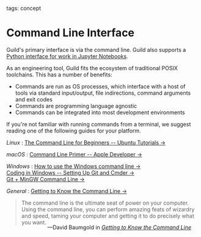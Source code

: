 tags: concept

# Command Line Interface

Guild's primary interface is via the command line. Guild also supports
a [Python interface for work in Jupyter Notebooks](/notebooks.md).

As an engineering tool, Guild fits the ecosystem of traditional POSIX
toolchains. This has a number of benefits:

- Commands are run as OS processes, which interface with a host of
  tools via standard input/output, file indirections, command
  arguments and exit codes
- Commands are programming language agnostic
- Commands can be integrated into most development environments

If you're not familiar with running commands from a terminal, we
suggest reading one of the following guides for your platform.

*Linux*
: [The Command Line for Beginners -- Ubuntu Tutorials
  ->](https://tutorials.ubuntu.com/tutorial/command-line-for-beginners)

*macOS*
: [Command Line Primer -- Apple Developer
  ->](https://developer.apple.com/library/archive/documentation/OpenSource/Conceptual/ShellScripting/CommandLInePrimer/CommandLine.html)

*Windows*
: [How to use the Windows command line ->](https://www.computerhope.com/issues/chusedos.htm)
  <br>
  [Coding in Windows -- Setting Up Git and Cmder
  ->](https://www.awmoore.com/2015/01/14/setting-up-git-and-cmder/)
  <br>
  [Git + MinGW Command Line ->](https://learn.adafruit.com/windows-tools-for-the-electrical-engineer/git-plus-command-line-tools)

*General*
: [Getting to Know the Command Line
  ->](https://www.davidbaumgold.com/tutorials/command-line/)

> The command line is the ultimate seat of power on your
> computer. Using the command line, you can perform amazing feats of
> wizardry and speed, taming your computer and getting it to do
> precisely what you want.

<div style="text-align:right;padding-right:20px;margin-top:-18px">
&mdash;David Baumgold in
<em><a href="https://www.davidbaumgold.com/tutorials/command-line/" target="_blank"
>Getting to Know the Command Line</a></em>
</div>
